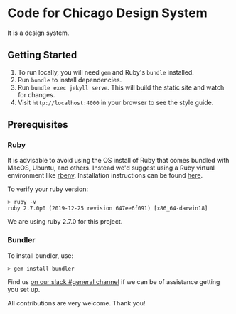 # Code for Chicago Design System
It is a design system.

## Getting Started
1. To run locally, you will need `gem` and Ruby's `bundle` installed.
2. Run `bundle` to install dependencies.
3. Run `bundle exec jekyll serve`. This will build the static site and watch for changes.
4. Visit `http://localhost:4000` in your browser to see the style guide.

## Prerequisites

### Ruby
It is advisable to avoid using the OS install of Ruby that comes bundled with MacOS, Ubuntu, and others. Instead we'd suggest using a Ruby virtual environment like [rbenv](https://github.com/rbenv/rbenv). Installation instructions can be found [here](https://github.com/rbenv/rbenv#installation).

To verify your ruby version:

```
> ruby -v
ruby 2.7.0p0 (2019-12-25 revision 647ee6f091) [x86_64-darwin18]
```

We are using ruby 2.7.0 for this project.

### Bundler
To install bundler, use:
```
> gem install bundler
```

Find us [on our slack #general channel](https://code-for-chicago-slack-invite.herokuapp.com/) if we can be of assistance getting you set up.

All contributions are very welcome. Thank you!